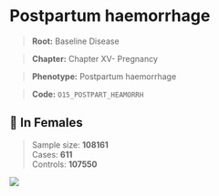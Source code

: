 # Postpartum haemorrhage

> **Root:** Baseline Disease  

> **Chapter:** Chapter XV- Pregnancy  

> **Phenotype:** Postpartum haemorrhage  

> **Code:** `O15_POSTPART_HEAMORRH`

## 👩 In Females  
> Sample size: **108161**  
> Cases: **611**  
> Controls: **107550**
<img src="/Disease/Figures/ALL/Baseline/O15_POSTPART_HEAMORRH.png"/>
<CsvTable src="/public/Disease/Data/ALL/Baseline/LG_O15_POSTPART_HEAMORRH.csv" label="🔍 View full results" />
